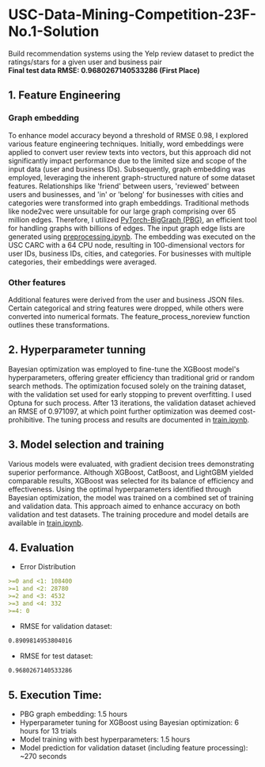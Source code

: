 # USC-Data-Mining-Competition-23F-No.1-Solution
Build recommendation systems using the Yelp review dataset to predict the ratings/stars for a given user and business pair\
**Final test data RMSE: 0.9680267140533286 (First Place)**

## 1. Feature Engineering
### Graph embedding
To enhance model accuracy beyond a threshold of RMSE 0.98, I explored various feature engineering techniques. Initially, word embeddings were applied to convert user review texts into vectors, but this approach did not significantly impact performance due to the limited size and scope of the input data (user and business IDs). Subsequently, graph embedding was employed, leveraging the inherent graph-structured nature of some dataset features. Relationships like 'friend' between users, 'reviewed' between users and businesses, and 'in' or 'belong' for businesses with cities and categories were transformed into graph embeddings. Traditional methods like node2vec were unsuitable for our large graph comprising over 65 million edges. Therefore, I utilized [PyTorch-BigGraph (PBG)](https://github.com/facebookresearch/PyTorch-BigGraph
), an efficient tool for handling graphs with billions of edges. The input graph edge lists are generated using [preprocessing.ipynb](preprocessing.ipynb). The embedding was executed on the USC CARC with a 64 CPU node, resulting in 100-dimensional vectors for user IDs, business IDs, cities, and categories. For businesses with multiple categories, their embeddings were averaged.

### Other features
Additional features were derived from the user and business JSON files. Certain categorical and string features were dropped, while others were converted into numerical formats. The feature_process_noreview function outlines these transformations.

## 2. Hyperparameter tunning
Bayesian optimization was employed to fine-tune the XGBoost model's hyperparameters, offering greater efficiency than traditional grid or random search methods. The optimization focused solely on the training dataset, with the validation set used for early stopping to prevent overfitting. I used Optuna for such process. After 13 iterations, the validation dataset achieved an RMSE of 0.971097, at which point further optimization was deemed cost-prohibitive. The tuning process and results are documented in [train.ipynb](train.ipynb).

## 3. Model selection and training
Various models were evaluated, with gradient decision trees demonstrating superior performance. Although XGBoost, CatBoost, and LightGBM yielded comparable results, XGBoost was selected for its balance of efficiency and effectiveness. Using the optimal hyperparameters identified through Bayesian optimization, the model was trained on a combined set of training and validation data. This approach aimed to enhance accuracy on both validation and test datasets. The training procedure and model details are available in [train.ipynb](train.ipynb).

## 4. Evaluation 
- Error Distribution
```markdown
>=0 and <1: 108400
>=1 and <2: 28780
>=2 and <3: 4532
>=3 and <4: 332
>=4: 0
```
- RMSE for validation dataset:
```markdown
0.8909814953804016
```
- RMSE for test dataset:
```markdown
0.9680267140533286
```
## 5. Execution Time:
- PBG graph embedding: 1.5 hours
- Hyperparameter tuning for XGBoost using Bayesian optimization: 6 hours for 13 trials
- Model training with best hyperparameters: 1.5 hours
- Model prediction for validation dataset (including feature processing): ~270 seconds
